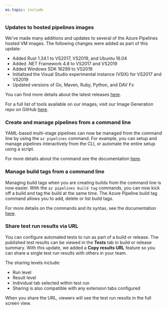 ```yaml
---
ms.topic: include
---
```


### Updates to hosted pipelines images

We've made many additions and updates to several of the Azure Pipelines hosted VM images. The following changes were added as part of this update: 
    
  * Added Rust 1.34.1 to VS2017, VS2019, and Ubuntu 16.04
  * Added .NET Framework 4.8 to VS2017 and VS2019
  * Added Windows SDK 16299 to VS2019
  * Initialized the Visual Studio experimental instance (VSIX) for VS2017 and VS2019
  * Updated versions of Go, Maven, Ruby, Python, and DAV Fx

You can find more details about the latest releases [here](https://github.com/microsoft/azure-pipelines-image-generation/releases).

For a full list of tools available on our images, visit our Image Generation repo on GitHub [here](https://github.com/Microsoft/azure-pipelines-image-generation).

### Create and manage pipelines from a command line

YAML-based multi-stage pipelines can now be managed from the command line by using the `az pipelines` command. For example, you can setup and manage pipelines interactively from the CLI, or automate the entire setup using a script. 

For more details about the command see the documentation [here](/cli/azure/ext/azure-devops/pipelines?view=azure-cli-latest).

### Manage build tags from a command line

Managing build tags when you are creating builds from the command line is now easier. With the `az pipelines build tag` commands, you can now kick off a build and tag the build at the same time. The Azure Pipeline build tag command allows you to add, delete or list build tags. 

For more details on the commands and its syntax, see the documentation [here](/cli/azure/ext/azure-devops/pipelines/build/tag?view=azure-cli-latest).

### Share test run results via URL 

You can configure automated tests to run as part of a build or release. The published test results can be viewed in the **Tests** tab in build or release summary. With this update, we added a **Copy results URL** feature so you can share a single test run results with others in your team. 

The sharing levels include:
  * Run level
  * Result level
  * Individual tab selected within test run 
  * Sharing is also compatible with any extension tabs configured

When you share the URL, viewers will see the test run results in the full screen view.
